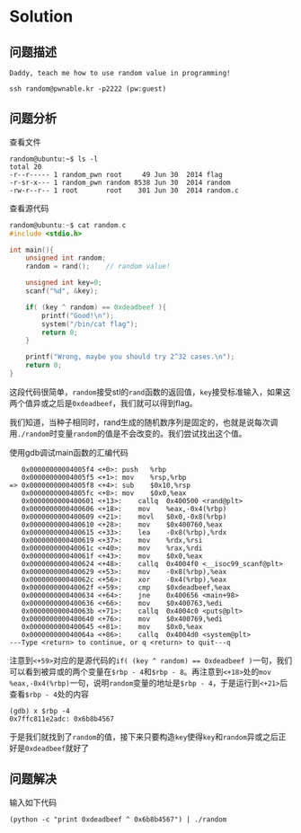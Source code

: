 # Solution

## 问题描述
```
Daddy, teach me how to use random value in programming!

ssh random@pwnable.kr -p2222 (pw:guest)
```

## 问题分析
查看文件
```
random@ubuntu:~$ ls -l
total 20
-r--r----- 1 random_pwn root     49 Jun 30  2014 flag
-r-sr-x--- 1 random_pwn random 8538 Jun 30  2014 random
-rw-r--r-- 1 root       root    301 Jun 30  2014 random.c

```

查看源代码
```C
random@ubuntu:~$ cat random.c
#include <stdio.h>

int main(){
	unsigned int random;
	random = rand();	// random value!

	unsigned int key=0;
	scanf("%d", &key);

	if( (key ^ random) == 0xdeadbeef ){
		printf("Good!\n");
		system("/bin/cat flag");
		return 0;
	}

	printf("Wrong, maybe you should try 2^32 cases.\n");
	return 0;
}
```

这段代码很简单，`random`接受stl的`rand`函数的返回值，`key`接受标准输入，如果这两个值异或之后是`0xdeadbeef`，我们就可以得到flag。

我们知道，当种子相同时，rand生成的随机数序列是固定的，也就是说每次调用`./random`时变量`random`的值是不会改变的。我们尝试找出这个值。

使用gdb调试main函数的汇编代码
```
   0x00000000004005f4 <+0>:	push   %rbp
   0x00000000004005f5 <+1>:	mov    %rsp,%rbp
=> 0x00000000004005f8 <+4>:	sub    $0x10,%rsp
   0x00000000004005fc <+8>:	mov    $0x0,%eax
   0x0000000000400601 <+13>:	callq  0x400500 <rand@plt>
   0x0000000000400606 <+18>:	mov    %eax,-0x4(%rbp)
   0x0000000000400609 <+21>:	movl   $0x0,-0x8(%rbp)
   0x0000000000400610 <+28>:	mov    $0x400760,%eax
   0x0000000000400615 <+33>:	lea    -0x8(%rbp),%rdx
   0x0000000000400619 <+37>:	mov    %rdx,%rsi
   0x000000000040061c <+40>:	mov    %rax,%rdi
   0x000000000040061f <+43>:	mov    $0x0,%eax
   0x0000000000400624 <+48>:	callq  0x4004f0 <__isoc99_scanf@plt>
   0x0000000000400629 <+53>:	mov    -0x8(%rbp),%eax
   0x000000000040062c <+56>:	xor    -0x4(%rbp),%eax
   0x000000000040062f <+59>:	cmp    $0xdeadbeef,%eax
   0x0000000000400634 <+64>:	jne    0x400656 <main+98>
   0x0000000000400636 <+66>:	mov    $0x400763,%edi
   0x000000000040063b <+71>:	callq  0x4004c0 <puts@plt>
   0x0000000000400640 <+76>:	mov    $0x400769,%edi
   0x0000000000400645 <+81>:	mov    $0x0,%eax
   0x000000000040064a <+86>:	callq  0x4004d0 <system@plt>
---Type <return> to continue, or q <return> to quit---q
```
注意到`<+59>`对应的是源代码的`if( (key ^ random) == 0xdeadbeef )`一句，我们可以看到被异或的两个变量在`$rbp - 4`和`$rbp - 8`。再注意到`<+18>`处的`mov    %eax,-0x4(%rbp)`一句，说明`random`变量的地址是`$rbp - 4`，于是运行到`<+21>`后查看`$rbp - 4`处的内容
```
(gdb) x $rbp -4
0x7ffc811e2adc:	0x6b8b4567
```
于是我们就找到了`random`的值，接下来只要构造`key`使得`key`和`random`异或之后正好是`0xdeadbeef`就好了

## 问题解决
输入如下代码
```
(python -c "print 0xdeadbeef ^ 0x6b8b4567") | ./random 
```
